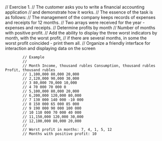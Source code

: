 // Exercise 1.
            // The customer asks you to write a financial accounting application
            // and demonstrate how it works.
            // The essence of the task is as follows:
            // The management of the company keeps records of expenses and receipts for 12 months.
            // Two arrays were received for the year - expenses and receipts.
            // Determine profits by month
            // Number of months with positive profit.
            // Add the ability to display the three worst indicators by month, with the worst profit,
            // if there are several months, in some the worst profit coincided - print them all.
            // Organize a friendly interface for interaction and displaying data on the screen

            // Example
            //
            // Month Income, thousand rubles Consumption, thousand rubles Profit, thousand rubles
            // 1,100,000 80,000 20,000
            // 2,120,000 90,000 30,000
            // 3 80,000 70,000 10,000
            // 4 70 000 70 000 0
            // 5,100,000 80,000 20,000
            // 6,200,000 120,000 80,000
            // 7 130 000 140 000 -10 000
            // 8 150 000 65 000 85 000
            // 9 190 000 90 000 100 000
            // 10 110 000 70 000 40 000
            // 11,150,000 120,000 30,000
            // 12,100,000 80,000 20,000
            //
            // Worst profit in months: 7, 4, 1, 5, 12
            // Months with positive profit: 10